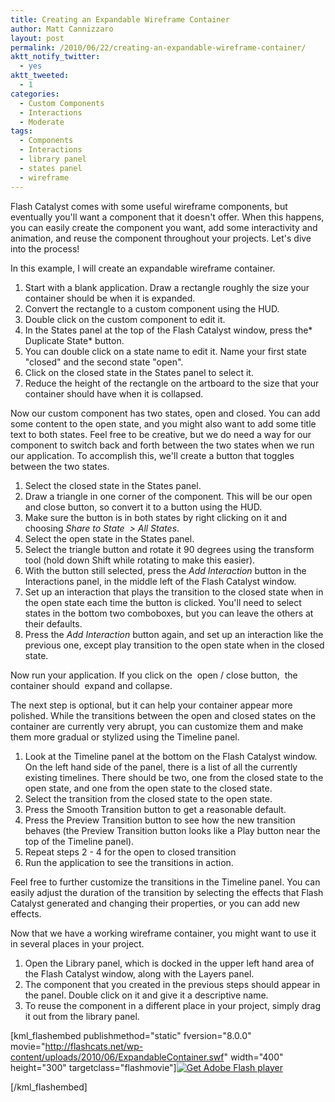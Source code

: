 ```yaml
---
title: Creating an Expandable Wireframe Container
author: Matt Cannizzaro
layout: post
permalink: /2010/06/22/creating-an-expandable-wireframe-container/
aktt_notify_twitter:
  - yes
aktt_tweeted:
  - 1
categories:
  - Custom Components
  - Interactions
  - Moderate
tags:
  - Components
  - Interactions
  - library panel
  - states panel
  - wireframe
---
```

Flash Catalyst comes with some useful wireframe components, but eventually you'll want a component that it doesn't offer. When this happens, you can easily create the component you want, add some interactivity and animation, and reuse the component throughout your projects. Let's dive into the process! <!--more-->

In this example, I will create an expandable wireframe container.

  1. Start with a blank application. Draw a rectangle roughly the size your container should be when it is expanded.
  2. Convert the rectangle to a custom component using the HUD.
  3. Double click on the custom component to edit it.
  4. In the States panel at the top of the Flash Catalyst window, press the* Duplicate State* button.
  5. You can double click on a state name to edit it. Name your first state "closed" and the second state "open".
  6. Click on the closed state in the States panel to select it.
  7. Reduce the height of the rectangle on the artboard to the size that your container should have when it is collapsed.

Now our custom component has two states, open and closed. You can add some content to the open state, and you might also want to add some title text to both states. Feel free to be creative, but we do need a way for our component to switch back and forth between the two states when we run our application. To accomplish this, we'll create a button that toggles between the two states.

  1. Select the closed state in the States panel.
  2. Draw a triangle in one corner of the component. This will be our open and close button, so convert it to a button using the HUD.
  3. Make sure the button is in both states by right clicking on it and choosing *Share to State  > All States*.
  4. Select the open state in the States panel.
  5. Select the triangle button and rotate it 90 degrees using the transform tool (hold down Shift while rotating to make this easier).
  6. With the button still selected, press the *Add Interaction* button in the Interactions panel, in the middle left of the Flash Catalyst window.
  7. Set up an interaction that plays the transition to the closed state when in the open state each time the button is clicked. You'll need to select states in the bottom two comboboxes, but you can leave the others at their defaults.
  8. Press the *Add Interaction* button again, and set up an interaction like the previous one, except play transition to the open state when in the closed state.

Now run your application. If you click on the  open / close button,  the container should  expand and collapse.

The next step is optional, but it can help your container appear more polished. While the transitions between the open and closed states on the container are currently very abrupt, you can customize them and make them more gradual or stylized using the Timeline panel.

  1. Look at the Timeline panel at the bottom on the Flash Catalyst window. On the left hand side of the panel, there is a list of all the currently existing timelines. There should be two, one from the closed state to the open state, and one from the open state to the closed state.
  2. Select the transition from the closed state to the open state.
  3. Press the Smooth Transition button to get a reasonable default.
  4. Press the Preview Transition button to see how the new transition behaves (the Preview Transition button looks like a Play button near the top of the Timeline panel).
  5. Repeat steps 2 - 4 for the open to closed transition
  6. Run the application to see the transitions in action.

Feel free to further customize the transitions in the Timeline panel. You can easily adjust the duration of the transition by selecting the effects that Flash Catalyst generated and changing their properties, or you can add new effects.

Now that we have a working wireframe container, you might want to use it in several places in your project.

  1. Open the Library panel, which is docked in the upper left hand area of the Flash Catalyst window, along with the Layers panel.
  2. The component that you created in the previous steps should appear in the panel. Double click on it and give it a descriptive name.
  3. To reuse the component in a different place in your project, simply drag it out from the library panel.

[kml_flashembed publishmethod="static" fversion="8.0.0" movie="http://flashcats.net/wp-content/uploads/2010/06/ExpandableContainer.swf" width="400" height="300" targetclass="flashmovie"][![Get Adobe Flash player][1]][2]

[/kml_flashembed]

 [1]: http://www.adobe.com/images/shared/download_buttons/get_flash_player.gif
 [2]: http://adobe.com/go/getflashplayer